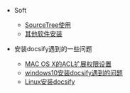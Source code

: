 - Soft

  - [SourceTree使用](soft/sourceTree.md)
  - [其他软件安装](soft/env_install.md)
  
- 安装docsify遇到的一些问题

  - [MAC OS X的ACL扩展权限设置](soft/docsify_problem/MACOSX的ACL扩展权限设置.md)
  - [windows10安装docsify遇到的问题](soft/docsify_problem/windows10安装docsify遇到的问题.md)
  - [Linux安装docsify](soft/docsify_install.md)

  
